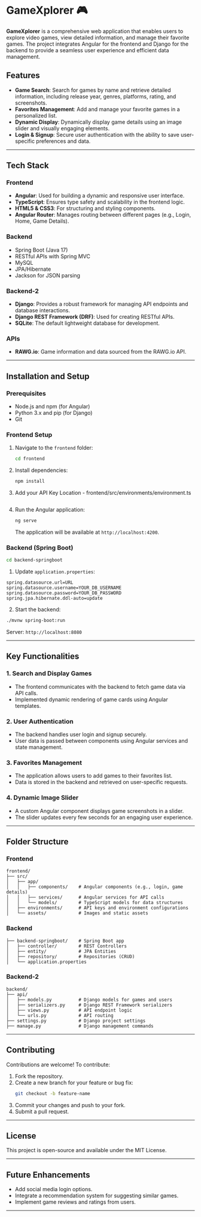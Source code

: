 # GameXplorer 🎮

**GameXplorer** is a comprehensive web application that enables users to explore video games, view detailed information, and manage their favorite games. The project integrates Angular for the frontend and Django for the backend to provide a seamless user experience and efficient data management.

## Features

- **Game Search**: Search for games by name and retrieve detailed information, including release year, genres, platforms, rating, and screenshots.
- **Favorites Management**: Add and manage your favorite games in a personalized list.
- **Dynamic Display**: Dynamically display game details using an image slider and visually engaging elements.
- **Login & Signup**: Secure user authentication with the ability to save user-specific preferences and data.

---

## Tech Stack

### Frontend
- **Angular**: Used for building a dynamic and responsive user interface.
- **TypeScript**: Ensures type safety and scalability in the frontend logic.
- **HTML5 & CSS3**: For structuring and styling components.
- **Angular Router**: Manages routing between different pages (e.g., Login, Home, Game Details).

### Backend
- Spring Boot (Java 17)
- RESTful APIs with Spring MVC
- MySQL
- JPA/Hibernate
- Jackson for JSON parsing

### Backend-2
- **Django**: Provides a robust framework for managing API endpoints and database interactions.
- **Django REST Framework (DRF)**: Used for creating RESTful APIs.
- **SQLite**: The default lightweight database for development.

### APIs
- **RAWG.io**: Game information and data sourced from the RAWG.io API.

---

## Installation and Setup

### Prerequisites
- Node.js and npm (for Angular)
- Python 3.x and pip (for Django)
- Git

### Frontend Setup
1. Navigate to the `frontend` folder:
   ```bash
   cd frontend
   ```
2. Install dependencies:
   ```bash
   npm install
   ```
3. Add your API Key
   Location - frontend/src/environments/environment.ts
   ```
4. Run the Angular application:
   ```bash
   ng serve
   ```
   The application will be available at `http://localhost:4200`.

### Backend (Spring Boot)

```bash
cd backend-springboot
```

1. Update `application.properties`:

```properties
spring.datasource.url=URL
spring.datasource.username=YOUR_DB_USERNAME
spring.datasource.password=YOUR_DB_PASSWORD
spring.jpa.hibernate.ddl-auto=update
```

2. Start the backend:

```bash
./mvnw spring-boot:run
```

Server: `http://localhost:8080`

---

## Key Functionalities

### 1. **Search and Display Games**
- The frontend communicates with the backend to fetch game data via API calls.
- Implemented dynamic rendering of game cards using Angular templates.

### 2. **User Authentication**
- The backend handles user login and signup securely.
- User data is passed between components using Angular services and state management.

### 3. **Favorites Management**
- The application allows users to add games to their favorites list.
- Data is stored in the backend and retrieved on user-specific requests.

### 4. **Dynamic Image Slider**
- A custom Angular component displays game screenshots in a slider.
- The slider updates every few seconds for an engaging user experience.

---

## Folder Structure

### Frontend
```
frontend/
├── src/
│   ├── app/
│   │   ├── components/    # Angular components (e.g., login, game details)
│   │   ├── services/      # Angular services for API calls
│   │   └── models/        # TypeScript models for data structures
│   ├── environments/      # API keys and environment configurations
│   └── assets/            # Images and static assets
```

### Backend
```
├── backend-springboot/    # Spring Boot app
│   ├── controller/        # REST Controllers
│   ├── entity/            # JPA Entities
│   ├── repository/        # Repositories (CRUD)
│   └── application.properties
```
### Backend-2
```
backend/
├── api/
│   ├── models.py          # Django models for games and users
│   ├── serializers.py     # Django REST Framework serializers
│   ├── views.py           # API endpoint logic
│   └── urls.py            # API routing
├── settings.py            # Django project settings
├── manage.py              # Django management commands
```

---

## Contributing

Contributions are welcome! To contribute:
1. Fork the repository.
2. Create a new branch for your feature or bug fix:
   ```bash
   git checkout -b feature-name
   ```
3. Commit your changes and push to your fork.
4. Submit a pull request.

---

## License

This project is open-source and available under the MIT License.

---

## Future Enhancements

- Add social media login options.
- Integrate a recommendation system for suggesting similar games.
- Implement game reviews and ratings from users.

---
